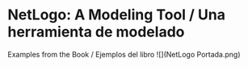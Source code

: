# NetLogo: A Modeling Tool / Una herramienta de modelado

Examples from the Book / Ejemplos del libro
![](NetLogo Portada.png)
